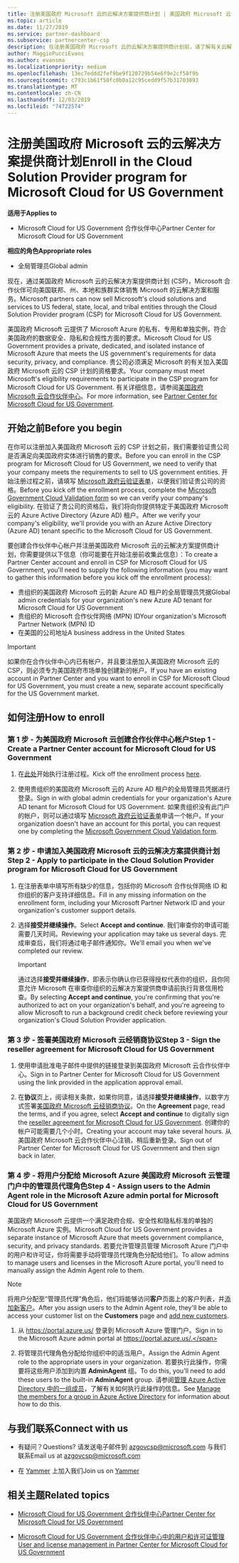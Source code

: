 ```yaml
---
title: 注册美国政府 Microsoft 云的云解决方案提供商计划 | 美国政府 Microsoft 云合作伙伴中心
ms.topic: article
ms.date: 11/27/2019
ms.service: partner-dashboard
ms.subservice: partnercenter-csp
description: 在注册美国政府 Microsoft 云的云解决方案提供商计划前，请了解有关云解决方案提供商计划要求的详细信息。
author: MaggiePucciEvans
ms.author: evansma
ms.localizationpriority: medium
ms.openlocfilehash: 13ec7eddd2fef9be9f120729b54e6f9e2cf58f9b
ms.sourcegitcommit: c793c1b61f50fc0b0a12c95cedd9f57b31703093
ms.translationtype: MT
ms.contentlocale: zh-CN
ms.lasthandoff: 12/03/2019
ms.locfileid: "74722574"
---
```

# <a name="enroll-in-the-cloud-solution-provider-program-for-microsoft-cloud-for-us-government"></a><span data-ttu-id="73d66-103">注册美国政府 Microsoft 云的云解决方案提供商计划</span><span class="sxs-lookup"><span data-stu-id="73d66-103">Enroll in the Cloud Solution Provider program for Microsoft Cloud for US Government</span></span>

<span data-ttu-id="73d66-104">**适用于**</span><span class="sxs-lookup"><span data-stu-id="73d66-104">**Applies to**</span></span>

- <span data-ttu-id="73d66-105">Microsoft Cloud for US Government 合作伙伴中心</span><span class="sxs-lookup"><span data-stu-id="73d66-105">Partner Center for Microsoft Cloud for US Government</span></span>

<span data-ttu-id="73d66-106">**相应的角色**</span><span class="sxs-lookup"><span data-stu-id="73d66-106">**Appropriate roles**</span></span>

- <span data-ttu-id="73d66-107">全局管理员</span><span class="sxs-lookup"><span data-stu-id="73d66-107">Global admin</span></span>

<span data-ttu-id="73d66-108">现在，通过美国政府 Microsoft 云的云解决方案提供商计划 (CSP)，Microsoft 合作伙伴可向美国联邦、州、本地和族群实体销售 Microsoft 的云解决方案和服务。</span><span class="sxs-lookup"><span data-stu-id="73d66-108">Microsoft partners can now sell Microsoft's cloud solutions and services to US federal, state, local, and tribal entities through the Cloud Solution Provider program (CSP) for Microsoft Cloud for US Government.</span></span> 

<span data-ttu-id="73d66-109">美国政府 Microsoft 云提供了 Microsoft Azure 的私有、专用和单独实例，符合美国政府的数据安全、隐私和合规性方面的要求。</span><span class="sxs-lookup"><span data-stu-id="73d66-109">Microsoft Cloud for US Government provides a private, dedicated, and isolated instance of Microsoft Azure that meets the US government's requirements for data security, privacy, and compliance.</span></span> <span data-ttu-id="73d66-110">贵公司必须满足 Microsoft 的有关加入美国政府 Microsoft 云的 CSP 计划的资格要求。</span><span class="sxs-lookup"><span data-stu-id="73d66-110">Your company must meet Microsoft's eligibility requirements to participate in the CSP program for Microsoft Cloud for US Government.</span></span> <span data-ttu-id="73d66-111">有关详细信息，请参阅[美国政府 Microsoft 云合作伙伴中心](partner-center-for-microsoft-us-govt-cloud.md)。</span><span class="sxs-lookup"><span data-stu-id="73d66-111">For more information, see [Partner Center for Microsoft Cloud for US Government](partner-center-for-microsoft-us-govt-cloud.md).</span></span>

## <a name="before-you-begin"></a><span data-ttu-id="73d66-112">开始之前</span><span class="sxs-lookup"><span data-stu-id="73d66-112">Before you begin</span></span>

<span data-ttu-id="73d66-113">在你可以注册加入美国政府 Microsoft 云的 CSP 计划之前，我们需要验证贵公司是否满足向美国政府实体进行销售的要求。</span><span class="sxs-lookup"><span data-stu-id="73d66-113">Before you can enroll in the CSP program for Microsoft Cloud for US Government, we need to verify that your company meets the requirements to sell to US government entities.</span></span> <span data-ttu-id="73d66-114">开始注册过程之前，请填写 [Microsoft 政府云验证表单](https://azuregov.microsoft.com/csp)，以便我们验证贵公司的资格。</span><span class="sxs-lookup"><span data-stu-id="73d66-114">Before you kick off the enrollment process, complete the [Microsoft Government Cloud Validation form](https://azuregov.microsoft.com/csp) so we can verify your company's eligibility.</span></span> <span data-ttu-id="73d66-115">在验证了贵公司的资格后，我们将向你提供特定于美国政府 Microsoft 云的 Azure Active Directory (Azure AD) 租户。</span><span class="sxs-lookup"><span data-stu-id="73d66-115">After we verify your company's eligibility, we'll provide you with an Azure Active Directory (Azure AD) tenant specific to the Microsoft Cloud for US Government.</span></span>  

<span data-ttu-id="73d66-116">要创建合作伙伴中心帐户并注册美国政府 Microsoft 云的云解决方案提供商计划，你需要提供以下信息（你可能要在开始注册前收集此信息）：</span><span class="sxs-lookup"><span data-stu-id="73d66-116">To create a Partner Center account and enroll in CSP for Microsoft Cloud for US Government, you'll need to supply the following information (you may want to gather this information before you kick off the enrollment process):</span></span>

-  <span data-ttu-id="73d66-117">贵组织的美国政府 Microsoft 云的新 Azure AD 租户的全局管理员凭据</span><span class="sxs-lookup"><span data-stu-id="73d66-117">Global admin credentials for your organization's new Azure AD tenant for Microsoft Cloud for US Government</span></span>
-  <span data-ttu-id="73d66-118">贵组织的 Microsoft 合作伙伴网络 (MPN) ID</span><span class="sxs-lookup"><span data-stu-id="73d66-118">Your organization's Microsoft Partner Network (MPN) ID</span></span> 
-  <span data-ttu-id="73d66-119">在美国的公司地址</span><span class="sxs-lookup"><span data-stu-id="73d66-119">A business address in the United States</span></span>

> [!IMPORTANT]  
> <span data-ttu-id="73d66-120">如果你在合作伙伴中心内已有帐户，并且要注册加入美国政府 Microsoft 云的 CSP，则必须专为美国政府市场单独创建新的帐户。</span><span class="sxs-lookup"><span data-stu-id="73d66-120">If you have an existing account in Partner Center and you want to enroll in CSP for Microsoft Cloud for US Government, you must create a new, separate account specifically for the US Government market.</span></span>

## <a name="how-to-enroll"></a><span data-ttu-id="73d66-121">如何注册</span><span class="sxs-lookup"><span data-stu-id="73d66-121">How to enroll</span></span> 

### <a name="step-1---create-a-partner-center-account-for-microsoft-cloud-for-us-government"></a><span data-ttu-id="73d66-122">第 1 步 - 为美国政府 Microsoft 云创建合作伙伴中心帐户</span><span class="sxs-lookup"><span data-stu-id="73d66-122">Step 1 - Create a Partner Center account for Microsoft Cloud for US Government</span></span>

1.  <span data-ttu-id="73d66-123">在[此处](https://partnercenter.microsoft.com/register/resellerusgjoinnow)开始执行注册过程。</span><span class="sxs-lookup"><span data-stu-id="73d66-123">Kick off the enrollment process [here](https://partnercenter.microsoft.com/register/resellerusgjoinnow).</span></span> 

2.  <span data-ttu-id="73d66-124">使用贵组织的美国政府 Microsoft 云的 Azure AD 租户的全局管理员凭据进行登录。</span><span class="sxs-lookup"><span data-stu-id="73d66-124">Sign in with global admin credentials for your organization's Azure AD tenant for Microsoft Cloud for US Government.</span></span> <span data-ttu-id="73d66-125">如果贵组织没有此门户的帐户，则可以通过填写 [Microsoft 政府云验证表单](https://azuregov.microsoft.com/csp)申请一个帐户。</span><span class="sxs-lookup"><span data-stu-id="73d66-125">If your organization doesn't have an account for this portal, you can request one by completing the [Microsoft Government Cloud Validation form](https://azuregov.microsoft.com/csp).</span></span>


### <a name="step-2---apply-to-participate-in-the-cloud-solution-provider-program-for-microsoft-cloud-for-us-government"></a><span data-ttu-id="73d66-126">第 2 步 - 申请加入美国政府 Microsoft 云的云解决方案提供商计划</span><span class="sxs-lookup"><span data-stu-id="73d66-126">Step 2 - Apply to participate in the Cloud Solution Provider program for Microsoft Cloud for US Government</span></span>

1.  <span data-ttu-id="73d66-127">在注册表单中填写所有缺少的信息，包括你的 Microsoft 合作伙伴网络 ID 和你组织的客户支持详细信息。</span><span class="sxs-lookup"><span data-stu-id="73d66-127">Fill in any missing information on the enrollment form, including your Microsoft Partner Network ID and your organization's customer support details.</span></span> 

2.  <span data-ttu-id="73d66-128">选择**接受并继续操作**。</span><span class="sxs-lookup"><span data-stu-id="73d66-128">Select **Accept and continue**.</span></span> <span data-ttu-id="73d66-129">我们审查你的申请可能需要几天时间。</span><span class="sxs-lookup"><span data-stu-id="73d66-129">Reviewing your application may take us several days.</span></span> <span data-ttu-id="73d66-130">完成审查后，我们将通过电子邮件通知你。</span><span class="sxs-lookup"><span data-stu-id="73d66-130">We'll email you when we've completed our review.</span></span>

    > [!IMPORTANT]  
    > <span data-ttu-id="73d66-131">通过选择**接受并继续操作**，即表示你确认你已获得授权代表你的组织，且你同意允许 Microsoft 在审查你组织的云解决方案提供商申请前执行背景信用检查。</span><span class="sxs-lookup"><span data-stu-id="73d66-131">By selecting **Accept and continue**, you're confirming that you're authorized to act on your organization's behalf, and you're agreeing to allow Microsoft to run a background credit check before reviewing your organization's Cloud Solution Provider application.</span></span>


### <a name="step-3---sign-the-reseller-agreement-for-microsoft-cloud-for-us-government"></a><span data-ttu-id="73d66-132">第 3 步 - 签署美国政府 Microsoft 云经销商协议</span><span class="sxs-lookup"><span data-stu-id="73d66-132">Step 3 - Sign the reseller agreement for Microsoft Cloud for US Government</span></span>

1. <span data-ttu-id="73d66-133">使用申请批准电子邮件中提供的链接登录到美国政府 Microsoft 云合作伙伴中心。</span><span class="sxs-lookup"><span data-stu-id="73d66-133">Sign in to Partner Center for Microsoft Cloud for US Government using the link provided in the application approval email.</span></span> 

2. <span data-ttu-id="73d66-134">在**协议**页上，阅读相关条款，如果你同意，请选择**接受并继续操作**，以数字方式签署[美国政府 Microsoft 云经销商协议](https://go.microsoft.com/fwlink/p/?linkid=843364)。</span><span class="sxs-lookup"><span data-stu-id="73d66-134">On the **Agreement** page, read the terms, and if you agree, select **Accept and continue** to digitally sign the [reseller agreement for Microsoft Cloud for US Government](https://go.microsoft.com/fwlink/p/?linkid=843364).</span></span> <span data-ttu-id="73d66-135">创建你的帐户可能需要几个小时。</span><span class="sxs-lookup"><span data-stu-id="73d66-135">Creating your account may take several hours.</span></span> <span data-ttu-id="73d66-136">从美国政府 Microsoft 云合作伙伴中心注销，稍后重新登录。</span><span class="sxs-lookup"><span data-stu-id="73d66-136">Sign out of Partner Center for Microsoft Cloud for US Government and then sign back in later.</span></span>


### <a name="step-4---assign-users-to-the-admin-agent-role-in-the-microsoft-azure-admin-portal-for-microsoft-cloud-for-us-government"></a><span data-ttu-id="73d66-137">第 4 步 - 将用户分配给 Microsoft Azure 美国政府 Microsoft 云管理门户中的管理员代理角色</span><span class="sxs-lookup"><span data-stu-id="73d66-137">Step 4 - Assign users to the Admin Agent role in the Microsoft Azure admin portal for Microsoft Cloud for US Government</span></span>

<span data-ttu-id="73d66-138">美国政府 Microsoft 云提供一个满足政府合规、安全性和隐私标准的单独的 Microsoft Azure 实例。</span><span class="sxs-lookup"><span data-stu-id="73d66-138">Microsoft Cloud for US Government provides a separate instance of Microsoft Azure that meets government compliance, security, and privacy standards.</span></span> <span data-ttu-id="73d66-139">若要允许管理员管理 Microsoft Azure 门户中的用户和许可证，你将需要手动将管理员代理角色分配给他们。</span><span class="sxs-lookup"><span data-stu-id="73d66-139">To allow admins to manage users and licenses in the Microsoft Azure portal, you'll need to manually assign the Admin Agent role to them.</span></span>

> [!NOTE]  
> <span data-ttu-id="73d66-140">将用户分配至“管理员代理”角色后，他们将能够访问**客户**页面上的客户列表，并[添加新客户](add-a-new-customer.md)。</span><span class="sxs-lookup"><span data-stu-id="73d66-140">After you assign users to the Admin Agent role, they'll be able to access your customer list on the **Customers** page and [add new customers](add-a-new-customer.md).</span></span>   

1.  <span data-ttu-id="73d66-141">从 https://portal.azure.us/ 登录到 Microsoft Azure 管理门户。</span><span class="sxs-lookup"><span data-stu-id="73d66-141">Sign in to the Microsoft Azure admin portal at https://portal.azure.us/.</span></span>

2.  <span data-ttu-id="73d66-142">将管理员代理角色分配给你组织中的适当用户。</span><span class="sxs-lookup"><span data-stu-id="73d66-142">Assign the Admin Agent role to the appropriate users in your organization.</span></span> <span data-ttu-id="73d66-143">若要执行此操作，你需要将这些用户添加到内置 **AdminAgent** 组。</span><span class="sxs-lookup"><span data-stu-id="73d66-143">To do this, you'll need to add these users to the built-in **AdminAgent** group.</span></span> <span data-ttu-id="73d66-144">请参阅[管理 Azure Active Directory 中的一组成员](https://docs.microsoft.com/azure/active-directory/active-directory-groups-members-azure-portal)，了解有关如何执行此操作的信息。</span><span class="sxs-lookup"><span data-stu-id="73d66-144">See [Manage the members for a group in Azure Active Directory](https://docs.microsoft.com/azure/active-directory/active-directory-groups-members-azure-portal) for information about how to do this.</span></span>
 
## <a name="connect-with-us"></a><span data-ttu-id="73d66-145">与我们联系</span><span class="sxs-lookup"><span data-stu-id="73d66-145">Connect with us</span></span>

- <span data-ttu-id="73d66-146">有疑问？</span><span class="sxs-lookup"><span data-stu-id="73d66-146">Questions?</span></span> <span data-ttu-id="73d66-147">请发送电子邮件到 azgovcsp@microsoft.com 与我们联系</span><span class="sxs-lookup"><span data-stu-id="73d66-147">Email us at azgovcsp@microsoft.com</span></span>

- <span data-ttu-id="73d66-148">在 [Yammer](https://www.yammer.com/cloudpartnercommunity/#/threads/inGroup?type=in_group&feedId=11509777&view=all) 上加入我们</span><span class="sxs-lookup"><span data-stu-id="73d66-148">Join us on [Yammer](https://www.yammer.com/cloudpartnercommunity/#/threads/inGroup?type=in_group&feedId=11509777&view=all)</span></span> 

## <a name="related-topics"></a><span data-ttu-id="73d66-149">相关主题</span><span class="sxs-lookup"><span data-stu-id="73d66-149">Related topics</span></span>

-  [<span data-ttu-id="73d66-150">Microsoft Cloud for US Government 合作伙伴中心</span><span class="sxs-lookup"><span data-stu-id="73d66-150">Partner Center for Microsoft Cloud for US Government</span></span>](partner-center-for-microsoft-us-govt-cloud.md)

-  [<span data-ttu-id="73d66-151">Microsoft Cloud for US Government 合作伙伴中心中的用户和许可证管理</span><span class="sxs-lookup"><span data-stu-id="73d66-151">User and license management in Partner Center for Microsoft Cloud for US Government</span></span>](user-management-in-partner-center-for-microsoft-us-govt-cloud.md)


